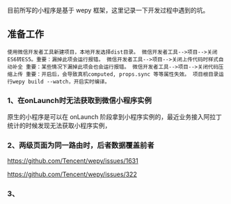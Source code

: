 目前所写的小程序是基于 wepy 框架，这里记录一下开发过程中遇到的坑。

## 准备工作
``
使用微信开发者工具新建项目，本地开发选择dist目录。
微信开发者工具-->项目-->关闭ES6转ES5。重要：漏掉此项会运行报错。
微信开发者工具-->项目-->关闭上传代码时样式自动补全 重要：某些情况下漏掉此项会也会运行报错。
微信开发者工具-->项目-->关闭代码压缩上传 重要：开启后，会导致真机computed, props.sync 等等属性失效。
项目根目录运行wepy build --watch，开启实时编译。
``

### 1、在onLaunch时无法获取到微信小程序实例
原生的小程序是可以在 onLaunch 阶段拿到小程序实例的，最近业务接入阿拉丁统计的时候发现无法获取小程序实例，

### 2、两级页面为同一路由时，后者数据覆盖前者
https://github.com/Tencent/wepy/issues/1631

https://github.com/Tencent/wepy/issues/322

### 3、